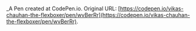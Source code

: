 # 
 _A Pen created at CodePen.io. Original URL: [https://codepen.io/vikas-chauhan-the-flexboxer/pen/wvBerRr](https://codepen.io/vikas-chauhan-the-flexboxer/pen/wvBerRr).

 